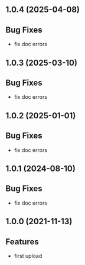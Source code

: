 ## 1.0.4 (2025-04-08)

## Bug Fixes

- fix doc errors

## 1.0.3 (2025-03-10)

## Bug Fixes

- fix doc errors

## 1.0.2 (2025-01-01)

## Bug Fixes

- fix doc errors

## 1.0.1 (2024-08-10)

## Bug Fixes

- fix doc errors

## 1.0.0 (2021-11-13)

## Features

- first upload